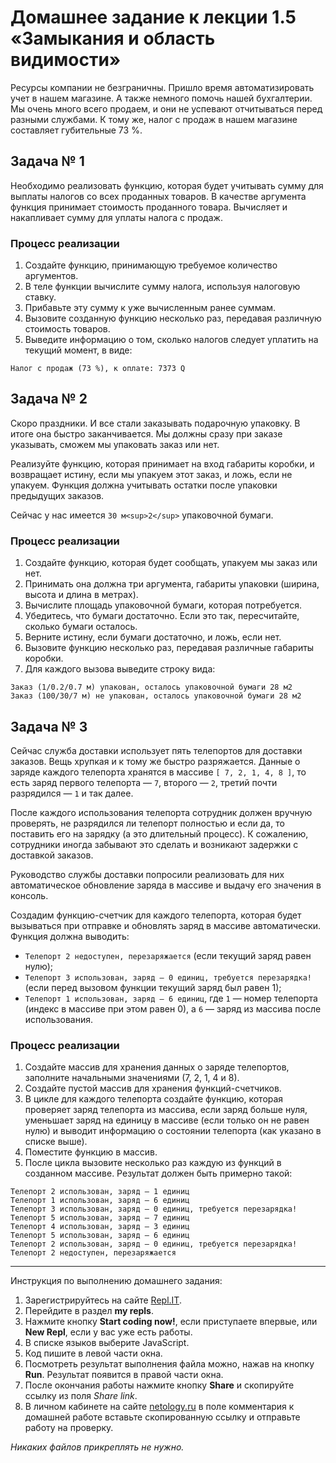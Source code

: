 # Домашнее задание к лекции 1.5 «Замыкания и область видимости»

Ресурсы компании не безграничны. Пришло время автоматизировать учет в нашем магазине. А также немного помочь нашей бухгалтерии. Мы очень много всего продаем, и они не успевают отчитываться перед разными службами. К тому же, налог с продаж в нашем магазине составляет губительные 73 %.

## Задача № 1
Необходимо реализовать функцию, которая будет учитывать сумму для выплаты налогов со всех проданных товаров. В качестве аргумента функция принимает стоимость проданного товара. Вычисляет и накапливает сумму для уплаты налога с продаж.

### Процесс реализации
1. Создайте функцию, принимающую требуемое количество аргументов.
2. В теле функции вычислите сумму налога, используя налоговую ставку.
3. Прибавьте эту сумму к уже вычисленным ранее суммам.
4. Вызовите созданную функцию несколько раз, передавая различную стоимость товаров.
5. Выведите информацию о том, сколько налогов следует уплатить на текущий момент, в виде:
```
Налог с продаж (73 %), к оплате: 7373 Q
```

## Задача № 2
Скоро праздники. И все стали заказывать подарочную упаковку. В итоге она быстро заканчивается. Мы должны сразу при заказе указывать, сможем мы упаковать заказ или нет.

Реализуйте функцию, которая принимает на вход габариты коробки, и возвращает истину, если мы упакуем этот заказ, и ложь, если не упакуем. Функция должна учитывать остатки после упаковки предыдущих заказов.

Сейчас у нас имеется `30 м<sup>2</sup>` упаковочной бумаги.

### Процесс реализации
1. Создайте функцию, которая будет сообщать, упакуем мы заказ или нет.
2. Принимать она должна три аргумента, габариты упаковки (ширина, высота и длина в метрах).
3. Вычислите площадь упаковочной бумаги, которая потребуется.
4. Убедитесь, что бумаги достаточно. Если это так, пересчитайте, сколько бумаги осталось.
5. Верните истину, если бумаги достаточно, и ложь, если нет.
5. Вызовите функцию несколько раз, передавая различные габариты коробки.
6. Для каждого вызова выведите строку вида:
``` 
Заказ (1/0.2/0.7 м) упакован, осталось упаковочной бумаги 28 м2
Заказ (100/30/7 м) не упакован, осталось упаковочной бумаги 28 м2
```

## Задача № 3
Сейчас служба доставки использует пять телепортов для доставки заказов. Вещь хрупкая и к тому же быстро разряжается. Данные о заряде каждого телепорта хранятся в массиве `[ 7, 2, 1, 4, 8 ]`, то есть заряд первого телепорта — `7`, второго — `2`, третий почти разрядился — `1` и так далее.

После каждого использования телепорта сотрудник должен вручную проверять, не разрядился ли телепорт полностью и если да, то поставить его на зарядку (а это длительный процесс). К сожалению, сотрудники иногда забывают это сделать и возникают задержки с доставкой заказов.

Руководство службы доставки попросили реализовать для них автоматическое обновление заряда в массиве и выдачу его значения в консоль.

Создадим функцию-счетчик для каждого телепорта, которая будет вызываться при отправке и обновлять заряд в массиве автоматически. Функция должна выводить:

* `Телепорт 2 недоступен, перезаряжается` (если текущий заряд равен нулю);
* `Телепорт 3 использован, заряд — 0 единиц, требуется перезарядка!` (если перед вызовом функции текущий заряд был равен 1);
* `Телепорт 1 использован, заряд — 6 единиц`, где `1` — номер телепорта (индекс в массиве при этом равен 0), а `6` — заряд из массива после использования.

### Процесс реализации
1. Создайте массив для хранения данных о заряде телепортов, заполните начальными значениями (7, 2, 1, 4 и 8).
2. Создайте пустой массив для хранения функций-счетчиков.
3. В цикле для каждого телепорта создайте функцию, которая проверяет заряд телепорта из массива, если заряд больше нуля, уменьшает заряд на единицу в массиве (если только он не равен нулю) и выводит информацию о состоянии телепорта (как указано в списке выше).
4. Поместите функцию в массив.
5. После цикла вызовите несколько раз каждую из функций в созданном массиве. Результат должен быть примерно такой:
```
Телепорт 2 использован, заряд — 1 единиц
Телепорт 1 использован, заряд — 6 единиц
Телепорт 3 использован, заряд — 0 единиц, требуется перезарядка!
Телепорт 5 использован, заряд — 7 единиц
Телепорт 4 использован, заряд — 3 единиц
Телепорт 5 использован, заряд — 6 единиц
Телепорт 2 использован, заряд — 0 единиц, требуется перезарядка!
Телепорт 2 недоступен, перезаряжается
```

---
Инструкция по выполнению домашнего задания:

1. Зарегистрируйтесь на сайте [Repl.IT](https://repl.it/).
2. Перейдите в раздел **my repls**.
3. Нажмите кнопку **Start coding now!**, если приступаете впервые, или **New Repl**, если у вас уже есть работы.
4. В списке языков выберите JavaScript.
5. Код пишите в левой части окна.
6. Посмотреть результат выполнения файла можно, нажав на кнопку **Run**. Результат появится в правой части окна.
7. После окончания работы нажмите кнопку **Share** и скопируйте ссылку из поля *Share link*.
8. В личном кабинете на сайте [netology.ru](http://netology.ru/) в поле комментария к домашней работе вставьте скопированную ссылку и отправьте работу на проверку.

*Никаких файлов прикреплять не нужно.*